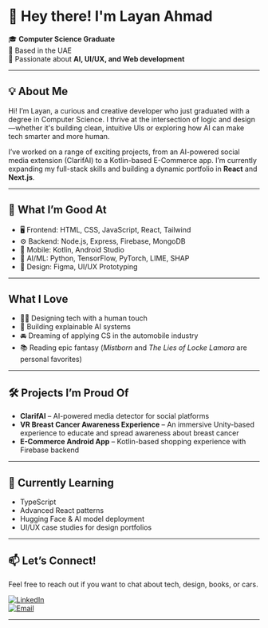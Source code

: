 # 👋 Hey there! I'm Layan Ahmad

🎓 **Computer Science Graduate**  
📍 Based in the UAE  
🧠 Passionate about **AI, UI/UX, and Web development**

---

## 💡 About Me

Hi! I’m Layan, a curious and creative developer who just graduated with a degree in Computer Science. I thrive at the intersection of logic and design—whether it's building clean, intuitive UIs or exploring how AI can make tech smarter and more human.

I’ve worked on a range of exciting projects, from an AI-powered social media extension (ClarifAI) to a Kotlin-based E-Commerce app. I’m currently expanding my full-stack skills and building a dynamic portfolio in **React** and **Next.js**.

---

## 🔧 What I’m Good At
- 🖥️ Frontend: HTML, CSS, JavaScript, React, Tailwind
- ⚙️ Backend: Node.js, Express, Firebase, MongoDB
- 📱 Mobile: Kotlin, Android Studio
- 🧠 AI/ML: Python, TensorFlow, PyTorch, LIME, SHAP
- 🎨 Design: Figma, UI/UX Prototyping

---

## What I Love
- 👩‍💻 Designing tech with a human touch  
- 🧪 Building explainable AI systems  
- 🚘 Dreaming of applying CS in the automobile industry  
- 📚 Reading epic fantasy (*Mistborn* and *The Lies of Locke Lamora* are personal favorites)

---

## 🛠️ Projects I’m Proud Of
- **ClarifAI** – AI-powered media detector for social platforms  
- **VR Breast Cancer Awareness Experience** – An immersive Unity-based experience to educate and spread awareness about breast cancer 
- **E-Commerce Android App** – Kotlin-based shopping experience with Firebase backend

---

## 🌱 Currently Learning
- TypeScript  
- Advanced React patterns  
- Hugging Face & AI model deployment  
- UI/UX case studies for design portfolios

---

## 📫 Let’s Connect!
Feel free to reach out if you want to chat about tech, design, books, or cars.

[![LinkedIn](https://img.shields.io/badge/LinkedIn-blue?logo=linkedin&style=for-the-badge)](https://www.linkedin.com/in/layan-hazem-1339a4362/)  
[![Email](https://img.shields.io/badge/Email-Me-informational?style=for-the-badge&logo=gmail)](mailto:layo0on2004@gmail.com)

---



